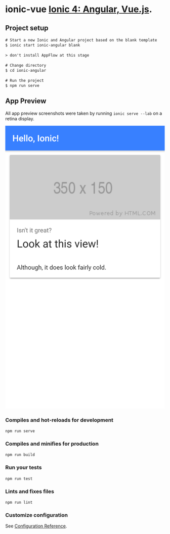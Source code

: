 # ionic-vue [Ionic 4: Angular, Vue.js](https://ionicworkshop.com/posts/introduction-to-ionic-framework-angular-vue-react/#vuejs).

## Project setup
```
# Start a new Ionic and Angular project based on the blank template
$ ionic start ionic-angular blank

> don't install AppFlow at this stage

# Change directory
$ cd ionic-angular

# Run the project
$ npm run serve
```

## App Preview

All app preview screenshots were taken by running `ionic serve --lab` on a retina display.

  <img src="src/assets/screenshot.png" alt="screenshot">


### Compiles and hot-reloads for development
```
npm run serve
```

### Compiles and minifies for production
```
npm run build
```

### Run your tests
```
npm run test
```

### Lints and fixes files
```
npm run lint
```

### Customize configuration
See [Configuration Reference](https://cli.vuejs.org/config/).

